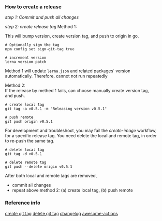 ### How to create a release

_step 1: Commit and push all changes_

_step 2: create release tag_
Method 1:  

This will bump version, create version tag, and push to origin in go.

```shell script
# Optionally sign the tag
npm config set sign-git-tag true

# increment version
lerna version patch
```

Method 1 will update `lerna.json` and related packages' version automatically. Therefore, cannot not run repeatedly 

Method 2:    
If the release by methed 1 fails, can choose manually create version tag, and push.

```shell script
# create local tag
git tag -a v0.5.1 -m "Releasing version v0.5.1"

# push remote
git push origin v0.5.1
```

For development and troubleshoot, you may fail the _create-image_ workflow, for a specific release tag. You
need delete the local and remote tag, in order to re-push the same tag.

```shell script
# delete local tag
git tag -d v0.5.1

# delete remote tag
git push --delete origin v0.5.1
```

After both local and remote tags are removed,

- commit all changes
- repeat above method 2: (a) create local tag, (b) push remote

### Reference info

[create git tag](https://dev.to/neshaz/a-tutorial-for-tagging-releases-in-git-147e)
[delete git tag](https://devconnected.com/how-to-delete-local-and-remote-tags-on-git/)
[changelog](https://keepachangelog.com/en/0.3.0/)
[awesome-actions](https://github.com/sdras/awesome-actions)
